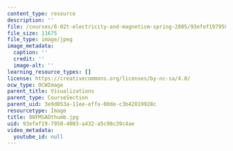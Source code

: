 ```yaml
---
content_type: resource
description: ''
file: /courses/8-02t-electricity-and-magnetism-spring-2005/93efef1979584003a432a5c98c39c4ae_08FMSAOthumb.jpg
file_size: 11675
file_type: image/jpeg
image_metadata:
  caption: ''
  credit: ''
  image-alt: ''
learning_resource_types: []
license: https://creativecommons.org/licenses/by-nc-sa/4.0/
ocw_type: OCWImage
parent_title: Visualizations
parent_type: CourseSection
parent_uid: 3e9d053a-11ee-effa-00de-c3b42819928c
resourcetype: Image
title: 08FMSAOthumb.jpg
uid: 93efef19-7958-4003-a432-a5c98c39c4ae
video_metadata:
  youtube_id: null
---
```

